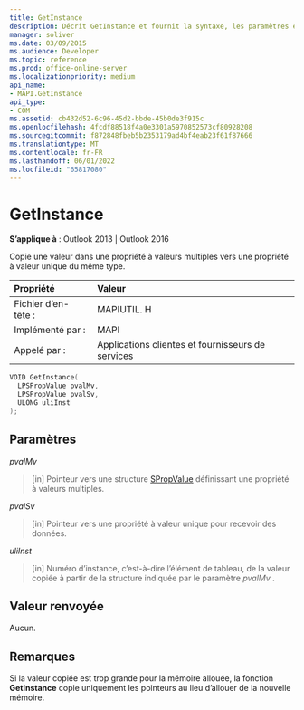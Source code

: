 ```yaml
---
title: GetInstance
description: Décrit GetInstance et fournit la syntaxe, les paramètres et la valeur de retour.
manager: soliver
ms.date: 03/09/2015
ms.audience: Developer
ms.topic: reference
ms.prod: office-online-server
ms.localizationpriority: medium
api_name:
- MAPI.GetInstance
api_type:
- COM
ms.assetid: cb432d52-6c96-45d2-bbde-45b0de3f915c
ms.openlocfilehash: 4fcdf88518f4a0e3301a5970852573cf80928208
ms.sourcegitcommit: f872848fbeb5b2353179ad4bf4eab23f61f87666
ms.translationtype: MT
ms.contentlocale: fr-FR
ms.lasthandoff: 06/01/2022
ms.locfileid: "65817080"
---
```

# <a name="getinstance"></a>GetInstance

  
  
**S’applique à** : Outlook 2013 | Outlook 2016 
  
Copie une valeur dans une propriété à valeurs multiples vers une propriété à valeur unique du même type. 
  
|Propriété|Valeur|
|:-----|:-----|
|Fichier d’en-tête :  <br/> |MAPIUTIL. H  <br/> |
|Implémenté par :  <br/> |MAPI  <br/> |
|Appelé par :  <br/> |Applications clientes et fournisseurs de services  <br/> |
   
```cpp
VOID GetInstance(
  LPSPropValue pvalMv,
  LPSPropValue pvalSv,
  ULONG uliInst
);
```

## <a name="parameters"></a>Paramètres

 _pvalMv_
  
> [in] Pointeur vers une structure [SPropValue](spropvalue.md) définissant une propriété à valeurs multiples. 
    
 _pvalSv_
  
> [in] Pointeur vers une propriété à valeur unique pour recevoir des données. 
    
 _uliInst_
  
> [in] Numéro d’instance, c’est-à-dire l’élément de tableau, de la valeur copiée à partir de la structure indiquée par le paramètre  _pvalMv_ . 
    
## <a name="return-value"></a>Valeur renvoyée

Aucun.
  
## <a name="remarks"></a>Remarques

Si la valeur copiée est trop grande pour la mémoire allouée, la fonction **GetInstance** copie uniquement les pointeurs au lieu d’allouer de la nouvelle mémoire. 
  

